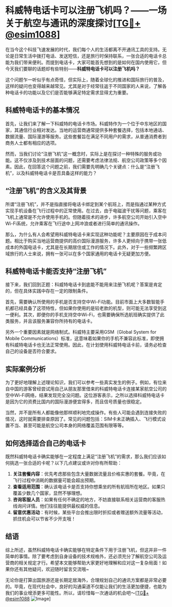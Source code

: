 # 科威特电话卡可以注册飞机吗？——一场关于航空与通讯的深度探讨[[TG💪+ @esim1088](https://t.me/s/esim1088)]

在当今这个科技飞速发展的时代，我们每个人的生活都离不开通讯工具的支持。无论是日常生活中拨打电话、发送短信，还是旅行时保持联系，一张合适的电话卡总能为我们带来便利。而提到电话卡，大家可能首先想到的是如何在国内使用它，但今天我们要聊的话题却有些特别——**科威特电话卡可以注册飞机吗？**

这个问题乍一听似乎有点奇怪，但实际上，随着全球化的推进和国际旅行的普及，这样的疑问也变得越来越常见。尤其是对于经常往返于不同国家的人来说，了解各种电话卡的功能以及它们是否能够满足特定需求显得尤为重要。

## 科威特电话卡的基本情况

首先，让我们来了解一下科威特的电话卡市场。科威特作为一个位于中东地区的国家，其通信行业相对发达。当地的运营商通常提供多种套餐选择，包括本地通话、数据流量、国际漫游等服务。这些套餐旨在满足不同用户的需求，从普通消费者到商务人士都有相应的选项。

然而，当我们讨论“注册飞机”这一概念时，实际上是在探讨一种特殊的服务或功能。这不仅涉及到技术层面的问题，还需要考虑法律法规、航空公司政策等多个因素。因此，在回答这个问题之前，我们需要先明确几个关键点：什么是“注册飞机”，以及科威特电话卡是否具备这样的能力？

## “注册飞机”的含义及其背景

所谓“注册飞机”，并不是指直接将电话卡绑定到某个航班上，而是指通过某种方式实现手机设备在飞行过程中的正常使用。在过去，由于电磁波干扰等问题，乘客在飞机上通常是不允许使用手机的。但随着技术的进步，许多航空公司开始引入空中Wi-Fi系统，允许乘客在飞行途中上网冲浪或者进行简单的通讯操作。

那么，为什么有人会希望用科威特电话卡来实现这种功能呢？主要原因在于成本问题。相比于购买当地运营商提供的高价国际漫游服务，许多人更倾向于携带一张低成本的外国电话卡，尤其是在长期居住或工作的情况下。此外，对于一些频繁跨区域旅行的人士来说，拥有一张可以在多个国家通用的电话卡无疑更加方便。

## 科威特电话卡能否支持“注册飞机”

接下来，我们回到正题：科威特电话卡到底能不能用来注册飞机呢？答案是肯定的，但在具体实践中存在一定的限制条件。

首先，需要确认所使用的手机是否支持空中Wi-Fi功能。目前市面上大多数智能手机都已经具备了这项特性，但如果你使用的是较老款的机型，则可能无法享受到这一便利。其次，即便你的手机支持空中Wi-Fi，也需要确保所选航班确实提供了此类服务，并且该服务兼容你所持有的电话卡。

另外一个重要因素就是网络制式。科威特主要采用GSM（Global System for Mobile Communications）标准，这意味着如果你的手机不兼容此标准，即使拥有科威特电话卡也无法正常使用。因此，在计划使用科威特电话卡前，请务必检查自己的设备是否符合要求。

## 实际案例分析

为了更好地理解上述理论知识，我们可以参考一些真实发生的例子。例如，有位来自中国的游客曾经尝试用自己从朋友那里借来的科威特电话卡连接某家航空公司的空中Wi-Fi网络，结果发现完全没问题。这位游客表示，之所以选择科威特电话卡是因为它的资费比国内的国际漫游便宜得多，而且信号质量也很稳定。

当然，并不是所有人都能像他那样顺利地完成操作。有些人可能会遇到连接失败的情况，这时就需要排查原因了。常见的问题包括：SIM卡未正确插入、飞行模式设置不当、甚至可能是航空公司本身的网络覆盖范围有限等等。

## 如何选择适合自己的电话卡

既然科威特电话卡确实能够在一定程度上满足“注册飞机”的需求，那么我们应该如何挑选一张合适的卡呢？以下几点建议或许对你有所帮助：

1. **关注套餐内容**：优先考虑那些包含大量数据流量且价格实惠的套餐。毕竟，在飞行过程中消耗的数据量可能会超出预期。
2. **查看适用范围**：确认该电话卡是否支持你想乘坐的所有航班所在地区。如果只覆盖少数几个国家，显然不够理想。
3. **咨询客服人员**：如果有任何不确定的地方，不妨直接联系相关运营商的客服热线询问详情。他们往往能提供最权威的信息。
4. **留意优惠活动**：有时候，某些平台会推出限时折扣或者赠送额外流量等活动，抓住机会可以节省不少开支哦！

## 结语

综上所述，虽然科威特电话卡确实能够在特定条件下用于注册飞机，但这并非一件简单的事情。除了要考虑到自身设备的技术规格外，还必须充分了解航空公司及运营商的相关规定才行。希望本文能够帮助大家更好地理解和应对这一复杂局面！如果你还有其他疑问，欢迎随时留言交流哦~

无论你是打算出国旅游还是长期定居海外，合理规划自己的通讯方案都是非常必要的。毕竟，在现代社会中，良好的沟通渠道不仅能让我们的生活更加便捷，也能为我们的事业增添更多可能性。所以，请珍惜每一次通话的机会吧～[[TG💪+ @esim1088](https://t.me/s/esim1088) ![Image](https://i.postimg.cc/4NQfJmqS/Snipaste-2025-05-13-00-14-12.png)]